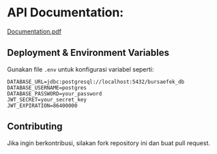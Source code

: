 # API Documentation:
[Documentation.pdf](https://github.com/user-attachments/files/19462371/Documentation.pdf)

## Deployment & Environment Variables
Gunakan file `.env` untuk konfigurasi variabel seperti:
```
DATABASE_URL=jdbc:postgresql://localhost:5432/bursaefek_db
DATABASE_USERNAME=postgres
DATABASE_PASSWORD=your_password
JWT_SECRET=your_secret_key
JWT_EXPIRATION=86400000
```

## Contributing
Jika ingin berkontribusi, silakan fork repository ini dan buat pull request.
